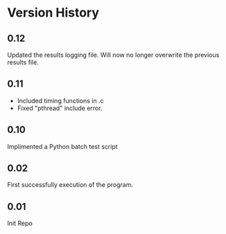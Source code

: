 # Version History

## 0.12

Updated the results logging file. Will now no longer overwrite the previous results file.

## 0.11

- Included timing functions in .c
- Fixed "pthread" include error.

## 0.10

Implimented a Python batch test script

## 0.02

First successfully execution of the program.

## 0.01

Init Repo
